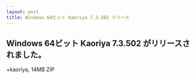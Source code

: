 ```yaml
---
layout: post
title: Windows 64ビット Kaoriya 7.3.502 リリース
---
```


Windows 64ビット Kaoriya 7.3.502 がリリースされました。
-------------------------------------------------------

+kaoriya, 14MB ZIP
